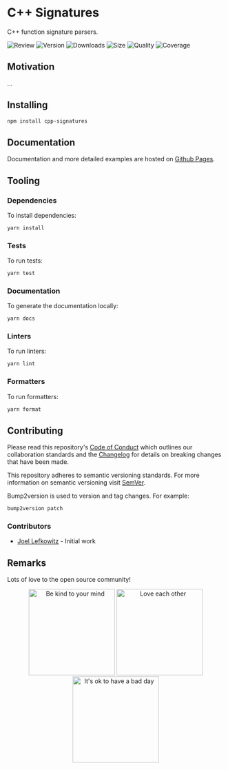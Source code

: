 # C++ Signatures

C++ function signature parsers.

![Review](https://img.shields.io/github/actions/workflow/status/JoelLefkowitz/cpp-signatures/review.yml)
![Version](https://img.shields.io/npm/v/cpp-signatures)
![Downloads](https://img.shields.io/npm/dw/cpp-signatures)
![Size](https://img.shields.io/bundlephobia/min/cpp-signatures)
![Quality](https://img.shields.io/codacy/grade/)
![Coverage](https://img.shields.io/codacy/coverage/)

## Motivation

...

## Installing

```bash
npm install cpp-signatures
```

## Documentation

Documentation and more detailed examples are hosted on [Github Pages](https://joellefkowitz.github.io/cpp-signatures).

## Tooling

### Dependencies

To install dependencies:

```bash
yarn install
```

### Tests

To run tests:

```bash
yarn test
```

### Documentation

To generate the documentation locally:

```bash
yarn docs
```

### Linters

To run linters:

```bash
yarn lint
```

### Formatters

To run formatters:

```bash
yarn format
```

## Contributing

Please read this repository's [Code of Conduct](CODE_OF_CONDUCT.md) which outlines our collaboration standards and the [Changelog](CHANGELOG.md) for details on breaking changes that have been made.

This repository adheres to semantic versioning standards. For more information on semantic versioning visit [SemVer](https://semver.org).

Bump2version is used to version and tag changes. For example:

```bash
bump2version patch
```

### Contributors

- [Joel Lefkowitz](https://github.com/joellefkowitz) - Initial work

## Remarks

Lots of love to the open source community!

<div align='center'>
    <img width=200 height=200 src='https://media.giphy.com/media/osAcIGTSyeovPq6Xph/giphy.gif' alt='Be kind to your mind' />
    <img width=200 height=200 src='https://media.giphy.com/media/KEAAbQ5clGWJwuJuZB/giphy.gif' alt='Love each other' />
    <img width=200 height=200 src='https://media.giphy.com/media/WRWykrFkxJA6JJuTvc/giphy.gif' alt="It's ok to have a bad day" />
</div>
